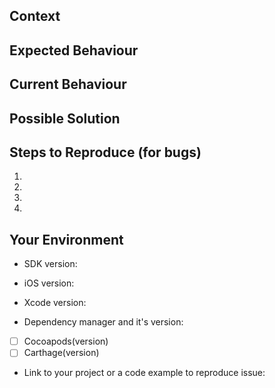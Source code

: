 <!--- Provide a general summary of the issue in the Title above -->

## Context
<!--- How has this issue affected you? What are you trying to accomplish? -->
<!--- Providing context helps us come up with a solution that is most useful in the real world -->

## Expected Behaviour
<!--- If you're describing a bug, tell us what should happen -->
<!--- If you're suggesting a change/improvement, tell us how it should work -->

## Current Behaviour
<!--- If describing a bug, tell us what happens instead of the expected behavior -->
<!--- If suggesting a change/improvement, explain the difference from current behavior -->

## Possible Solution
<!--- Not obligatory, but suggest a fix/reason for the bug, -->
<!--- or ideas how to implement the addition or change -->

## Steps to Reproduce (for bugs)
<!--- Provide a link to a live example, or an unambiguous set of steps to -->
<!--- reproduce this bug. Include code to reproduce, if relevant -->
1.
2.
3.
4.


## Your Environment
<!--- Include as many relevant details about the environment you experienced the bug in -->

* SDK version:

* iOS version:

* Xcode version:

* Dependency manager and it's version:
- [ ] Cocoapods(version)
- [ ] Carthage(version)

* Link to your project or a code example to reproduce issue:
